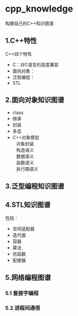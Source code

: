 # cpp_knowledge
构建自己的C++知识图谱
## 1.C++特性
C++四个特性<br>
* C：对C语言的高度兼容
* 面向对象：
* 泛型编程：
* STL

## 2.面向对象知识图谱
* class
* 继承
* 封装
* 多态
* C++对象模型<br>
    对象封装<br>
    构造语义<br>
    数据语义<br>
    函数语义<br>
    执行期语义<br>
## 3.泛型编程知识图谱
## 4.STL知识图谱
包括：<br>
* 空间适配器
* 迭代器
* 容器
* 算法
* 仿函数
* 配接器
## 5.网络编程图谱
### 5.1 套接字编程
### 5.2 进程间通信
